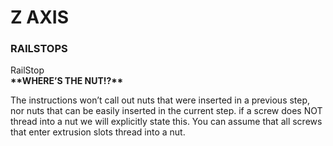 # Z AXIS

### RAILSTOPS


<div class="content-wrapper">
<div class="image-container ">
<object type="image/svg+xml" id="svgObject" data="./images/Vectors/assembly/railstop1.svg" class="assemble_img">
RailStop
</object>
</div>
</div>
<div class="content-wrapper">
<div class="image-container text-container">
<strong class="image-text title">**WHERE’S THE NUT!?**</strong>
<p class="image-text">
The instructions won’t call out nuts that were inserted in a previous step, nor nuts that can be easily inserted in the current step. if a screw does NOT thread into a nut we will explicitly state this. You can assume that all screws that enter extrusion slots thread into a nut.
</p>
</div>
</div>



